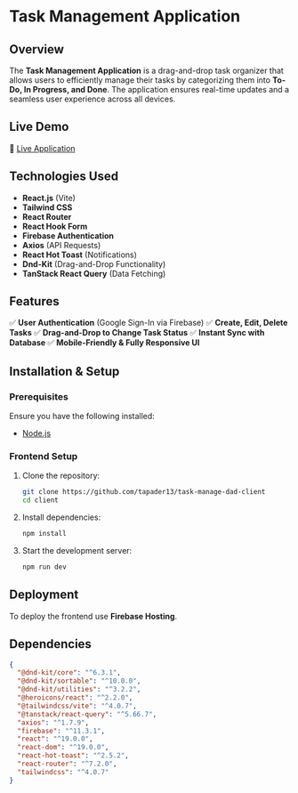 # Task Management Application

## Overview

The **Task Management Application** is a drag-and-drop task organizer that allows users to efficiently manage their tasks by categorizing them into **To-Do, In Progress, and Done**. The application ensures real-time updates and a seamless user experience across all devices.

## Live Demo

🔗 [Live Application](#https://drag-and-drop-728d6.web.app/) 

## Technologies Used

- **React.js** (Vite)
- **Tailwind CSS**
- **React Router**
- **React Hook Form**
- **Firebase Authentication**
- **Axios** (API Requests)
- **React Hot Toast** (Notifications)
- **Dnd-Kit** (Drag-and-Drop Functionality)
- **TanStack React Query** (Data Fetching)

## Features

✅ **User Authentication** (Google Sign-In via Firebase)
✅ **Create, Edit, Delete Tasks**
✅ **Drag-and-Drop to Change Task Status**
✅ **Instant Sync with Database**
✅ **Mobile-Friendly & Fully Responsive UI**

## Installation & Setup

### Prerequisites

Ensure you have the following installed:

- [Node.js](https://nodejs.org/)

### Frontend Setup

1. Clone the repository:

   ```sh
   git clone https://github.com/tapader13/task-manage-dad-client
   cd client
   ```

2. Install dependencies:

   ```sh
   npm install
   ```

3. Start the development server:

   ```sh
   npm run dev
   ```

## Deployment

To deploy the frontend use **Firebase Hosting**.

## Dependencies

```json
{
  "@dnd-kit/core": "^6.3.1",
  "@dnd-kit/sortable": "^10.0.0",
  "@dnd-kit/utilities": "^3.2.2",
  "@heroicons/react": "^2.2.0",
  "@tailwindcss/vite": "^4.0.7",
  "@tanstack/react-query": "^5.66.7",
  "axios": "^1.7.9",
  "firebase": "^11.3.1",
  "react": "^19.0.0",
  "react-dom": "^19.0.0",
  "react-hot-toast": "^2.5.2",
  "react-router": "^7.2.0",
  "tailwindcss": "^4.0.7"
}
```
